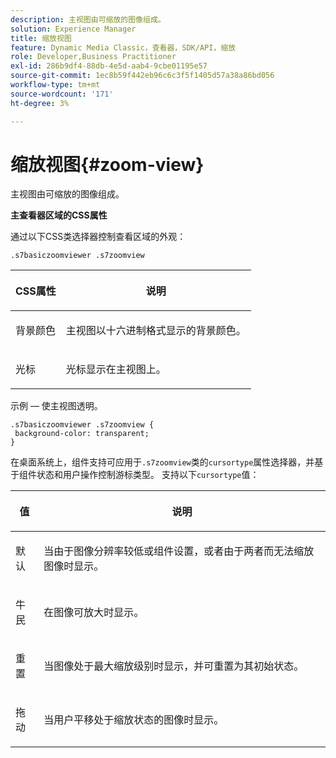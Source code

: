 ```yaml
---
description: 主视图由可缩放的图像组成。
solution: Experience Manager
title: 缩放视图
feature: Dynamic Media Classic，查看器，SDK/API，缩放
role: Developer,Business Practitioner
exl-id: 286b9df4-88db-4e5d-aab4-9cbe01195e57
source-git-commit: 1ec8b59f442eb96c6c3f5f1405d57a38a86bd056
workflow-type: tm+mt
source-wordcount: '171'
ht-degree: 3%

---
```


# 缩放视图{#zoom-view}

主视图由可缩放的图像组成。

<!--<a id="section_061E550C1C1D4DB2BD663A898895B38C"></a>-->

**主查看器区域的CSS属性**

通过以下CSS类选择器控制查看区域的外观：

```
.s7basiczoomviewer .s7zoomview
```

<table id="table_94EE3F5BBE4547C0B4943471CEE7EDE4"> 
 <thead> 
  <tr> 
   <th colname="col1" class="entry"> <p> CSS属性 </p> </th> 
   <th colname="col2" class="entry"> <p>说明 </p> </th> 
  </tr> 
 </thead>
 <tbody> 
  <tr> 
   <td colname="col1"> <p> <span class="codeph"> 背景颜色  </span> </p> </td> 
   <td colname="col2"> <p> 主视图以十六进制格式显示的背景颜色。 </p> </td> 
  </tr> 
  <tr> 
   <td colname="col1"> <p> <span class="codeph"> 光标  </span> </p> </td> 
   <td colname="col2"> <p>光标显示在主视图上。 </p> </td> 
  </tr> 
 </tbody> 
</table>

示例 — 使主视图透明。

```
.s7basiczoomviewer .s7zoomview { 
 background-color: transparent; 
}
```

在桌面系统上，组件支持可应用于`.s7zoomview`类的`cursortype`属性选择器，并基于组件状态和用户操作控制游标类型。 支持以下`cursortype`值：

<table id="table_BC9FC40DA27B4A85995F4E9431AABF33"> 
 <thead> 
  <tr> 
   <th colname="col1" class="entry"> <p>值 </p> </th> 
   <th colname="col2" class="entry"> <p>说明 </p> </th> 
  </tr> 
 </thead>
 <tbody> 
  <tr> 
   <td colname="col1"> <p> <span class="codeph"> 默认 </span> </p> </td> 
   <td colname="col2"> <p>当由于图像分辨率较低或组件设置，或者由于两者而无法缩放图像时显示。 </p> </td> 
  </tr> 
  <tr> 
   <td colname="col1"> <p> <span class="codeph"> 牛民  </span> </p> </td> 
   <td colname="col2"> <p>在图像可放大时显示。 </p> </td> 
  </tr> 
  <tr> 
   <td colname="col1"> <p> <span class="codeph"> 重置 </span> </p> </td> 
   <td colname="col2"> <p>当图像处于最大缩放级别时显示，并可重置为其初始状态。 </p> </td> 
  </tr> 
  <tr> 
   <td colname="col1"> <p> <span class="codeph"> 拖动 </span> </p> </td> 
   <td colname="col2"> <p>当用户平移处于缩放状态的图像时显示。 </p> </td> 
  </tr> 
 </tbody> 
</table>
